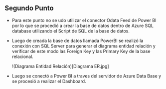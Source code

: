 ## Segundo Punto

* Para este punto no se udo utilizar el conector Odata Feed de Power BI por lo que se procedió a crear la base de datos dentro de Azure SQL database utilizando el Script de SQL de la base de datos.

* Luego de creada la base de datos llamada PowerBI se realizó la conexión con SQL Server para generar el diagrama entidad relación y verificar de este modo las Foreign Key y las Primary Key de la base relacional.

    !(Diagrama Entidad Relación)[Diagrama ER.jpg] 

* Luego se conectó a Power BI a traves del servidor de Azure Data Base y se procesió a realizar el Dashboard. 